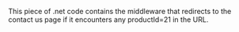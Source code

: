 This piece of .net code contains the middleware that redirects to the contact us page if it encounters any productId=21 in the URL.
